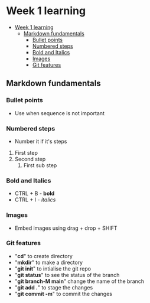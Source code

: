# Week 1 learning 

- [Week 1 learning](#week-1-learning)
  - [Markdown fundamentals](#markdown-fundamentals)
    - [Bullet points](#bullet-points)
    - [Numbered steps](#numbered-steps)
    - [Bold and Italics](#bold-and-italics)
    - [Images](#images)
    - [Git features](#git-features)


## Markdown fundamentals

### Bullet points
- Use when sequence is not important

### Numbered steps

- Number it if it's steps

1. First step
2. Second step 
     1. First sub step 

### Bold and Italics
* CTRL + B - **bold**
* CTRL + I - *italics*

### Images 

* Embed images using drag + drop + SHIFT

### Git features
* "**cd**" to create directory 
* "**mkdir**" to make a directory
* "**git init**" to intialise the git repo
* "**git status**" to see the status of the branch 
* "**git branch-M main**" change the name of the branch 
* "**git add .**" to stage the changes
* "**git commit -m**" to commit the changes 

